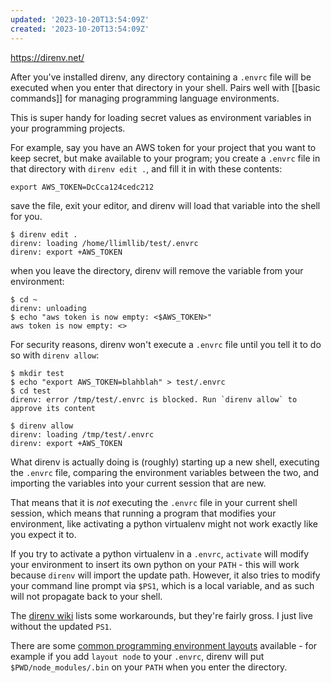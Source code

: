 ```yaml
---
updated: '2023-10-20T13:54:09Z'
created: '2023-10-20T13:54:09Z'
---
```

https://direnv.net/

After you've installed direnv, any directory containing a `.envrc` file will be executed when you enter that directory in your shell. Pairs well with [[basic commands]] for managing programming language environments.

This is super handy for loading secret values as environment variables in your programming projects.

For example, say you have an AWS token for your project that you want to keep secret, but make available to your program; you create a `.envrc` file in that directory with `direnv edit .`, and fill it in with these contents:

```
export AWS_TOKEN=DcCca124cedc212
```

save the file, exit your editor, and direnv will load that variable into the shell for you.

```shell
$ direnv edit .
direnv: loading /home/llimllib/test/.envrc
direnv: export +AWS_TOKEN
```

when you leave the directory, direnv will remove the variable from your environment:

```shell
$ cd ~
direnv: unloading
$ echo "aws token is now empty: <$AWS_TOKEN>"
aws token is now empty: <>
```

For security reasons, direnv won't execute a `.envrc` file until you tell it to do so with `direnv allow`:

```shell
$ mkdir test
$ echo "export AWS_TOKEN=blahblah" > test/.envrc
$ cd test
direnv: error /tmp/test/.envrc is blocked. Run `direnv allow` to approve its content

$ direnv allow
direnv: loading /tmp/test/.envrc
direnv: export +AWS_TOKEN
```

What direnv is actually doing is (roughly) starting up a new shell, executing the `.envrc` file, comparing the environment variables between the two, and importing the variables into your current session that are new.

That means that it is _not_ executing the `.envrc` file in your current shell session, which means that running a program that modifies your environment, like activating a python virtualenv might not work exactly like you expect it to.

If you try to activate a python virtualenv in a `.envrc`, `activate` will modify your environment to insert its own python on your `PATH` - this will work because `direnv` will import the update path. However, it also tries to modify your command line prompt  via `$PS1`, which is a local variable, and as such will not propagate back to your shell.

The [direnv wiki](https://github.com/direnv/direnv/wiki/Python#restoring-the-ps1) lists some workarounds, but they're fairly gross. I just live without the updated `PS1`.

There are some [common programming environment layouts](https://github.com/direnv/direnv/blob/master/man/direnv-stdlib.1.md#layout-go) available - for example if you add `layout node` to your `.envrc`, direnv will put `$PWD/node_modules/.bin` on your `PATH` when you enter the directory.